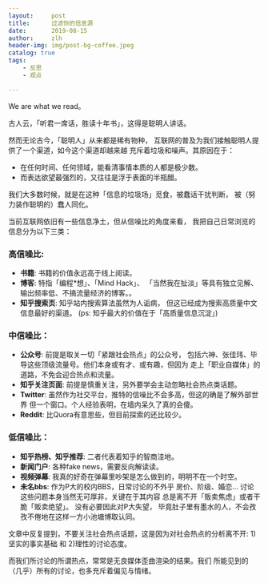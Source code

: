 ```yaml
---
layout:     post
title:      过滤你的信息源 
date:       2019-08-15
author:     zlh
header-img: img/post-bg-coffee.jpeg
catalog: true
tags:
    - 反思
    - 观点

---
```


We are what we read。

古人云，「听君一席话，胜读十年书」，这得是聪明人讲话。

然而无论古今，「聪明人」从来都是稀有物种，
互联网的普及为我们接触聪明人提供了一个渠道，如今这个渠道却越来越
充斥着垃圾和噪声。其原因在于：

- 在任何时间、任何领域，能看清事情本质的人都是极少数。
- 而表达欲望最强烈的，又往往是浮于表面的半瓶醋。

我们大多数时候，就是在这种「信息的垃圾场」觅食，被蠢话干扰判断，
被（努力装作聪明的）蠢人同化。 

当前互联网依旧有一些信息净土，但从信噪比的角度来看，
我把自己日常浏览的信息分为以下三类：

### 高信噪比:

- **书籍**: 书籍的价值永远高于线上阅读。
- **博客**: 特指「编程*想」、「Mind Hack」、
「当然我在扯淡」等具有独立见解、输出频率低、不搞流量经济的博客。。
- **知乎搜索页**: 知乎站内搜索算法虽然为人诟病，
但这已经成为搜索高质量中文信息最好的渠道。
(ps: 知乎最大的价值在于「高质量信息沉淀」)

### 中信噪比：

- **公众号**: 前提是取关一切「紧跟社会热点」的公众号，
包括六神、张佳玮、毕导这些顶级流量号。他们本身或有才、或有趣，但因为
走上「职业自媒体」的道路，不免会迎合热点和流量。
- **知乎关注页面**: 前提是慎重关注，另外要学会主动忽略社会热点类话题。
- **Twitter**: 虽然作为社交平台，推特的信噪比不会多高，但这的确是了解外部世界
但一个窗口。个人经验表明，在墙内呆久了真的会傻。
- **Reddit**: 比Quora有意思些，但目前探索的还比较少。

### 低信噪比：

- **知乎热榜、知乎推荐**: 二者代表着知乎的智商洼地。
- **新闻门户**: 各种fake news，需要反向解读读。
- **视频弹幕**: 我真的好奇在弹幕里吵架是怎么做到的，明明不在一个时空。
- **未名bbs**: 作为P大的校内BBS，日常讨论的不外乎
房价、阶级、婚恋... 讨论这些问题本身当然无可厚非，关键在于其内容
总是离不开「贩卖焦虑」或者干脆「贩卖绝望」。 没有必要因此对P大失望，
毕竟肚子里有墨水的人，不会孜孜不倦地在这样一方小池塘博取认同。
 
文章中反复提到，不要关注社会热点话题，这是因为对社会热点的分析离不开:
 1)坚实的事实基础 和 2)理性的讨论态度。
 
而我们所讨论的所谓热点，常常是无良媒体歪曲渲染的结果。我们
所能见到的（几乎）所有的讨论，也多充斥着偏见与情绪。



